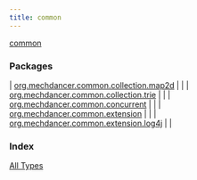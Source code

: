 ```yaml
---
title: common
---
```


[common](./index.html)

### Packages

| [org.mechdancer.common.collection.map2d](org.mechdancer.common.collection.map2d/index.html) |  |
| [org.mechdancer.common.collection.trie](org.mechdancer.common.collection.trie/index.html) |  |
| [org.mechdancer.common.concurrent](org.mechdancer.common.concurrent/index.html) |  |
| [org.mechdancer.common.extension](org.mechdancer.common.extension/index.html) |  |
| [org.mechdancer.common.extension.log4j](org.mechdancer.common.extension.log4j/index.html) |  |

### Index

[All Types](alltypes/index.html)
